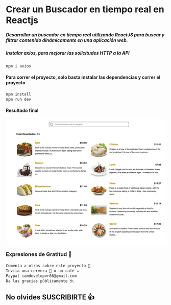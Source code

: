 # Crear un Buscador en tiempo real en Reactjs

##### Desarrollar un buscador en tiempo real utilizando ReactJS para buscar y filtrar contenido dinámicamente en una aplicación web.

##### Instalar axios, para mejorar las solicitudes HTTP a la API

    npm i axios

#### Para correr el proyecto, solo basta instalar las dependencias y correr el proyecto

    npm install
    npm run dev

#### Resultado final

![](https://raw.githubusercontent.com/urian121/imagenes-proyectos-github/master/buscador-en-tiempo-real-en-reactjs.png)

### Expresiones de Gratitud 🎁

    Comenta a otros sobre este proyecto 📢
    Invita una cerveza 🍺 o un café ☕
    Paypal iamdeveloper86@gmail.com
    Da las gracias públicamente 🤓.

## No olvides SUSCRIBIRTE 👍
